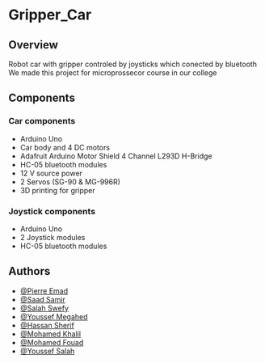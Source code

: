 # Gripper_Car

## Overview
Robot car with gripper controled by joysticks which conected by bluetooth  
We made this project for microprossecor course in our college

## Components
### Car components
- Arduino Uno
- Car body and 4 DC motors
- Adafruit Arduino Motor Shield 4 Channel L293D H-Bridge
- HC-05 bluetooth modules
- 12 V source power 
- 2 Servos (SG-90 & MG-996R)
- 3D printing for gripper 

### Joystick components
- Arduino Uno
- 2 Joystick modules
- HC-05 bluetooth modules




## Authors

- [@Pierre Emad](https://github.com/Pierre-Emad)
- [@Saad Samir](https://github.com/SaadSamir7)
- [@Salah Swefy](https://github.com/SalahMSwefy)
- [@Youssef Megahed](https://github.com/Bor3y9)
- [@Hassan Sherif](https://github.com/hassan17996)
- [@Mohamed Khalil](https://github.com/Bigkhil)
- [@Mohamed Fouad](https://www.linkedin.com/in/mohamed-fouad-a88357219/)
- [@Youssef Salah](https://www.linkedin.com/in/youssef-salah-484345233/)
